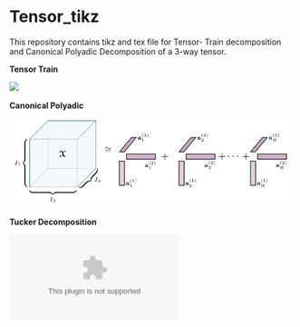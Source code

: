 # Tensor_tikz

This repository contains tikz and tex file for Tensor- Train decomposition and Canonical Polyadic Decomposition of a 3-way tensor. 

**Tensor Train**

<img src="https://github.com/kour-git/Tensor_tikz/blob/master/TT_new/TT_dec.png" width="500">



**Canonical Polyadic** 

<img src="https://github.com/kour-git/Tensor_tikz/blob/master/CP_tensor/cp_tensor.png" width="500">


**Tucker Decomposition**

<embed src = "https://github.com/kour-git/Tensor_tikz/blob/master/Tucker/Tucker.pdf" type = "pdf">

